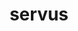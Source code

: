 ---
title: servus
meaning: slave
ch: [three, ss, ss5, 7r]
pos: noun
stem: serv
genend: ī
abbgender: m.
abbgender2: masc.
gender: masculine
declension: second
derivatives: servitude, servile
six: y
---